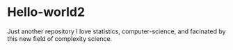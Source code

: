 # Hello-world2
Just another repository
I love statistics, computer-science, and facinated by this new field of complexity science.

